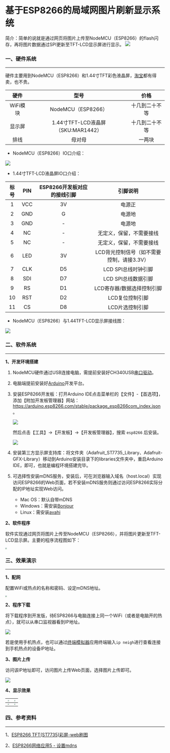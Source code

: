 # 基于ESP8266的局域网图片刷新显示系统
简介：简单的说就是通过网页将图片上传至NodeMCU（ESP8266）的flash闪存，再将图片数据通过SPI更新至TFT-LCD显示屏进行显示。
![](https://7.dusays.com/2021/04/30/623386b314664.png)
### 一、硬件系统

<hr>


硬件主要用到NodeMCU（ESP8266）和1.44寸TFT彩色液晶屏，[淘宝](https://item.taobao.com/item.htm?spm=a230r.1.14.1.4909234fdyizrn&id=531755241333&ns=1&abbucket=0#detail)都有得卖，也不贵。


|   硬件   |                型号                |      价格      |
| :------: | :--------------------------------: | :------------: |
| WiFi模块 |         NodeMCU（ESP8266）         | 十几到二十不等 |
|  显示屏  | 1.44寸TFT-LCD液晶屏（SKU:MAR1442） | 十几到二十不等 |
|   排线   |               母对母               |     一两块     |

- NodeMCU（ESP8266）IO口介绍：

![](https://7.dusays.com/2021/05/01/2ebb6c7ff7a03.png)

- 1.44寸TFT-LCD液晶屏IO口介绍：

| 标号 | PIN  | ESP8266开发板对应的接线引脚 |                 引脚说明                  |
| :--: | :--: | :-------------------------: | :---------------------------------------: |
|  1   | VCC  |             3V              |                  电源正                   |
|  2   | GND  |              G              |                  电源地                   |
|  3   | GND  |             \-              |                  电源地                   |
|  4   |  NC  |             \-              |         无定义，保留，不需要接线          |
|  5   |  NC  |             \-              |         无定义，保留，不需要接线          |
|  6   | LED  |             3V              | LCD背光控制信号（如不需要控制，请接3.3V） |
|  7   | CLK  |             D5              |            LCD SPI总线时钟引脚            |
|  8   | SDI  |             D7              |            LCD SPI总线数据引脚            |
|  9   |  RS  |             D1              |        LCD寄存器/数据选择控制引脚         |
|  10  | RST  |             D2              |              LCD复位控制引脚              |
|  11  |  CS  |             D8              |              LCD片选控制引脚              |

- NodeMCU（ESP8266）与1.44TFT-LCD显示屏接线图：

![](https://7.dusays.com/2021/05/01/0150e73282eec.png)



### 二、软件系统

<hr>




**1、开发环境搭建**


1. NodeMCU硬件通过USB连接电脑，需提前安装好CH340USB[串口驱动](http://www.wch.cn/downloads/CH341SER_EXE.html)。

2. 电脑端提前安装好[Arduino](https://www.arduino.cc/en/software)开发平台。

3. 安装ESP8266开发板：打开Arduino IDE点击菜单栏的【文件】-【首选项】，添加【附加开发板管理器】网站：https://arduino.esp8266.com/stable/package_esp8266com_index.json 。

   ![](https://7.dusays.com/2021/05/01/1ab6a2dc11779.png)

   然后点击【工具】->【开发板】->【开发板管理器】，搜索 `esp8266` 后安装。

   ![](https://7.dusays.com/2021/05/01/bfdbdb8c8e2b3.png)

4. 安装第三方显示屏支持库：将文件夹（Adafruit_ST7735_Library、Adafruit-GFX-Library）移动到Arduino安装目录下的libraries文件夹中，重启Arduino IDE，即可，也就是编程环境搭建完毕。

5. 可选择性安装mDNS服务，安装后，可在浏览器输入域名（host.local）实现访问ESP8266的Web页面，若不安装mDNS服务则通过访问ESP8266实际分配的IP地址实现Web访问。

   - Mac OS：默认自带mDNS
   - Windows：需安装[Bonjour](https://support.apple.com/kb/DL999?viewlocale=en_US&locale=en_US)
   - Linux：需安装[avahi](http://avahi.org/)

**2、软件程序**

软件实现通过网页将图片上传至NodeMCU（ESP8266），并将图片更新至TFT-LCD显示屏。主要的程序流程图如下：

<img src="https://7.dusays.com/2021/05/01/73e40087635a5.png" style="zoom: 33%;" width="auto" height="auto" align="middle" />

### 三、效果演示

<hr>




**1、配网**

配置WiFi或热点的名称和密码、设定mDNS地址。

<img src="https://7.dusays.com/2021/05/01/a9bc9ef1671d8.png" style="zoom: 33%;" />

**2、程序下载**

将下载程序到开发版，待ESP8266与电脑连接上同一个WiFi（或者是电脑开的热点），就可以从串口监视器看到IP地址。

<img src="https://7.dusays.com/2021/05/01/89ac6760a38fe.png" style="zoom:;" />

若是使用手机热点，也可以通过[终端模拟器](https://cdn.jsdelivr.net/gh/kelecn/ESP8266-refresh-image-display@master/IP%E6%9F%A5%E8%AF%A2%E8%BD%AF%E4%BB%B6/%E7%BB%88%E7%AB%AF%E6%A8%A1%E6%8B%9F%E5%99%A8_1.0.70.apk)应用终端输入`ip neigh`进行查看连接到手机热点的设备IP地址。

**3、图片上传**

访问该IP地址即可，访问图片上传Web页面，选择图片上传即可。

![](https://7.dusays.com/2021/05/01/deb2e1cbaed96.png)

**4、显示效果**

| <img src="https://7.dusays.com/2021/05/01/67b682e9ada8f.jpg" style="zoom: 25%;" /> | <img src="https://7.dusays.com/2021/05/01/79a3e8fbcbb4c.jpg" style="zoom:25%;" /> |
| :----------------------------------------------------------: | :----------------------------------------------------------: |
| <img src="https://7.dusays.com/2021/05/01/035c4c302e6b3.jpg" style="zoom:25%;" /> | <img src="https://7.dusays.com/2021/05/01/6c451a1e4ae45.jpg" style="zoom:25%;" /> |

### 四、参考资料

<hr>


1、[ESP8266 TFT(ST7735)彩屏-web刷图](https://www.arduino.cn/thread-42247-1-1.html) 

2、[ESP8266网络应用5 - 设置mdns](https://www.bilibili.com/video/BV1Jc411h767)